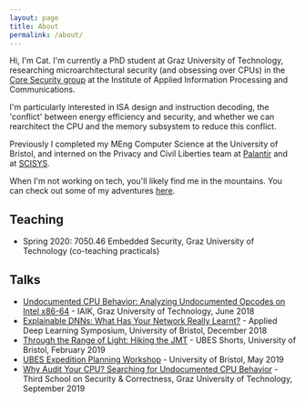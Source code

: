 ```yaml
---
layout: page
title: About
permalink: /about/
---
```


Hi, I'm Cat. I'm currently a PhD student at Graz University of Technology, researching microarchitectural security (and obsessing over CPUs) in the [Core Security group](https://www.iaik.tugraz.at/research-area/securesystems/) at the Institute of Applied Information Processing and Communications.

I'm particularly interested in ISA design and instruction decoding, the 'conflict' between energy efficiency and security, and whether we can rearchitect the CPU and the memory subsystem to reduce this conflict.

Previously I completed my MEng Computer Science at the University of Bristol, and interned on the Privacy and Civil Liberties team at [Palantir](https://www.palantir.com/pcl/) and at [SCISYS](https://www.scisys.com/). 

When I'm not working on tech, you'll likely find me in the mountains. You can check out some of my adventures [here](/adventures).

## Teaching
* Spring 2020: 7050.46 Embedded Security, Graz University of Technology (co-teaching practicals)

## Talks
* [Undocumented CPU Behavior: Analyzing Undocumented Opcodes on Intel x86-64](/images/undocumented-cpu-behavior.pdf) - IAIK, Graz University of Technology, June 2018
* [Explainable DNNs: What Has Your Network Really Learnt?](/images/explainable-dnns.pdf) - Applied Deep Learning Symposium, University of Bristol, December 2018
* [Through the Range of Light: Hiking the JMT](/images/hiking-jmt.pdf) - UBES Shorts, University of Bristol, February 2019
* [UBES Expedition Planning Workshop](/images/exped-planning-workshop.pdf) - University of Bristol, May 2019
* [Why Audit Your CPU? Searching for Undocumented CPU Behavior](/images/audit-cpu.pdf) - Third School on Security & Correctness, Graz University of Technology, September 2019
